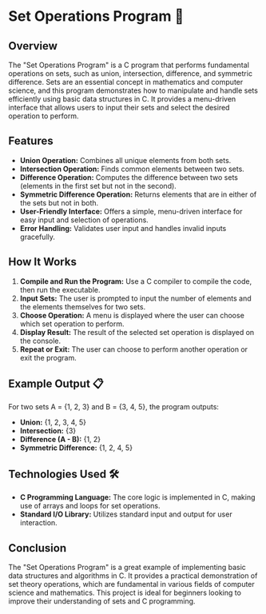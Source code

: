 # Set Operations Program 🔢

## Overview 

The "Set Operations Program" is a C program that performs fundamental operations on sets, such as union, intersection, difference, and symmetric difference. Sets are an essential concept in mathematics and computer science, and this program demonstrates how to manipulate and handle sets efficiently using basic data structures in C. It provides a menu-driven interface that allows users to input their sets and select the desired operation to perform.

## Features 

- **Union Operation:** Combines all unique elements from both sets.
- **Intersection Operation:** Finds common elements between two sets.
- **Difference Operation:** Computes the difference between two sets (elements in the first set but not in the second).
- **Symmetric Difference Operation:** Returns elements that are in either of the sets but not in both.
- **User-Friendly Interface:** Offers a simple, menu-driven interface for easy input and selection of operations.
- **Error Handling:** Validates user input and handles invalid inputs gracefully.

## How It Works 

1. **Compile and Run the Program:** Use a C compiler to compile the code, then run the executable.
2. **Input Sets:** The user is prompted to input the number of elements and the elements themselves for two sets.
3. **Choose Operation:** A menu is displayed where the user can choose which set operation to perform.
4. **Display Result:** The result of the selected set operation is displayed on the console.
5. **Repeat or Exit:** The user can choose to perform another operation or exit the program.

## Example Output 📋

For two sets A = {1, 2, 3} and B = {3, 4, 5}, the program outputs:

- **Union:** {1, 2, 3, 4, 5}
- **Intersection:** {3}
- **Difference (A - B):** {1, 2}
- **Symmetric Difference:** {1, 2, 4, 5}

## Technologies Used 🛠️

- **C Programming Language:** The core logic is implemented in C, making use of arrays and loops for set operations.
- **Standard I/O Library:** Utilizes standard input and output for user interaction.

## Conclusion 

The "Set Operations Program" is a great example of implementing basic data structures and algorithms in C. It provides a practical demonstration of set theory operations, which are fundamental in various fields of computer science and mathematics. This project is ideal for beginners looking to improve their understanding of sets and C programming.


